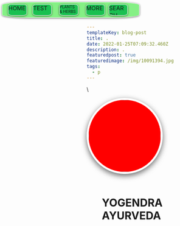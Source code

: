 ```yaml
---
templateKey: blog-post
title: .
date: 2022-01-25T07:09:32.460Z
description: .
featuredpost: true
featuredimage: /img/10091394.jpg
tags:
  - p
---
```

<!--StartFragment-->

<!--StartFragment-->



<!--StartFragment-->



<html>



<head>



<meta http-equiv="Content-Language" content="en-us">



<meta http-equiv="Content-Type" content="text/html; charset=windows-1252">



<title>New Page 1</title>



</head>



<style>



.head{



position: absolute;



width: 360px;



height: 40px;



z-index: 1;



left: 5px;



top: 5px;



border-radius: 20%;



background-color:#85f085;



border: 1px solid white;



overflow: hidden;



box-shadow: 0px 1px 5px 0px rgba(0, 0, 0, 0.6);



}



.home{



position: absolute;



width: 50px;



height: 30px;



z-index: 1;



left: 15px;



top: 5px;



border-radius: 20%;



background-color: rgb(26, 192, 81);



box-sizing: border-box;



border: 1px solid white;



overflow: hidden;



box-shadow: 0px 1px 5px 0px rgba(0, 0, 0, 0.6);



font-size: 15;



}



.test{



position: absolute;



width: 50px;



height: 30px;



z-index: 1;



left: 80px;



top: 19px;



border-radius: 20%;



background-color: rgb(26, 192, 81);



box-sizing: border-box;



border: 1px solid white;



overflow: hidden;



box-shadow: 0px 1px 5px 0px rgba(0, 0, 0, 0.6);



top: 5px;



font-size: 15;



}



.herb{



position: absolute;



width: 50px;



height: 30px;



z-index: 1;



left: 150px;



top: 19px;



border-radius: 20%;



background-color: rgb(26, 192, 81);



box-sizing: border-box;



border: 1px solid white;



overflow: hidden;



box-shadow: 0px 1px 5px 0px rgba(0, 0, 0, 0.6);



top: 5px;



font-size: 10;



}



.more {



position: absolute;



width: 50px;



height: 30px;



z-index: 1;



left: 220px;



top: 19px; border-radius: 20%;



background-color: rgb(26, 192, 81);



box-sizing: border-box;



border: 1px solid white;



overflow: hidden;



box-shadow: 0px 1px 5px 0px rgba(0, 0, 0, 0.6);



top: 5px;



font-size: 15;



}



.search{



position: absolute;



width: 50px;



height: 30px;



z-index: 1;



left: 280px;



top: 19px; border-radius: 20%;



background-color: rgb(26, 192, 81);



box-sizing: border-box;



border: 1px solid white;



overflow: hidden;



box-shadow: 0px 1px 5px 0px rgba(0, 0, 0, 0.6);



top: 5px;



font-size: 15;



}



.topic{



position: absolute;



width: 360px;



z-index: 2;



left: 1px;



top: px;



right:100px;



background-color:#008000;



color:white;

align-content: center;



}



.subscribe {



position: absolute;



width: 100px;



height: 63px;



z-index: 1;



left: 427px;



top: 19px; border-radius: 20%;



background-color:#008000;



}



.old{



position: absolute;



width: 100px;



height: 63px;



z-index: 1;



left: 450px;



top: 19px; border-radius: 20%;



background-color:#008000;

}

.container{

width: 100%;

height: 100%;

display: flex;

flex-direction: column;


}

.avatar{

width: 200px;

height: 200px;

background-color: red;

box-sizing: border-box;

border-radius: 50%;

border: 5px solid white;

overflow: hidden;

box-shadow: 0px 5px 15px 0px rgba(0, 0, 0, 0.6);

transform: translateY(0px);

animation: float 6s ease-in-out infinite;

}

img{

width: 100%;

height: auto;

}

@keyframes float{

0%{

box-shadow: 0px 5px 15px 0px rgba(0, 0, 0, 0.6);

transform: translateY(0px);

}

50%{

box-shadow: 0px 25px 15px 0px rgba(0, 0, 0, 0.2);

transform: translateY(-20px);

}

100%{

box-shadow: 0px 5px 15px 0px rgba(0, 0, 0, 0.6);

transform: translateY(0px);

}

}

.content{

width: 100%;

max-width: 600px;

padding: 20px 40px;

box-sizing: border-box;

}

\
</style>



<body>



<div class="head">



<div class="home">HOME</div>



<div class="test">TEST</div>



<div class="herb">PLANTS & HERBS</div>



<div class="more">MORE</div>



<div class="search">SEARCH</div>



</div>

\
<div class="container">

<div class="avatar">

<a href="#">

<img src="https://www.yogendrayurvedic.com.np/img/untitled.png" />

</a>

</div>

<div class="content">

<h1>YOGENDRA <BR> AYURVEDA</h1>

</div>

</div>

<div class="topic">



<h1>Black Pepper</h1>



<p class="MsoNormal">Marich, a name for the sun, owing to its containing



large amounts of the solar energy.</p>



<p class="MsoNormal"><b>Part</b> <b>used</b>: fruit</p>



<p class="MsoNormal"><b>Energetics</b>: pungent/heating KV- P+</p>



<p class="MsoNormal"><b>Tissues</b>: plasma, blood, fat, marrow, and nerve</p>



<p class="MsoNormal"><b>Systems</b>: digestive, circulatory, respiratory</p>



<p class="MsoNormal"><b>Action</b>: stimulate, expectorant, carminative,



febrifuge, anthelminitic</p>



<p class="MsoNormal"><b>Indications</b>: chronic indigestion, toxins in



colon, degenerated metabolism, obesity, sinus congestion, fever,



intermittent fever, cold extremities</p>



<p class="MsoNormal"><b>Precautions</b>: inflammatory conditions of the



digestive organs, high pitta</p>



<p class="MsoNormal"><b>Preparations</b>: infusion, powder (100-500mg), milk



decoction, medicated ghee</p>



<p class="MsoNormal" align="justify">Black pepper is one of the most



powerful digestive stimulants. It burns up Ama and cleanses the alimentary



canal. It is good antidote to cold food like cucumbers and for excessive



intake of raw food and salads. Used externally it helps to ripen boils and



promote suppuration. Used with ghee it heals inflamed surfaces, such as in



urticaria and erysipelas. With honey it is a powerful expectorant and



mucus-cleanser, drying up secretions. &nbsp;</p>



</div>



</body>



</html>



<!--EndFragment-->